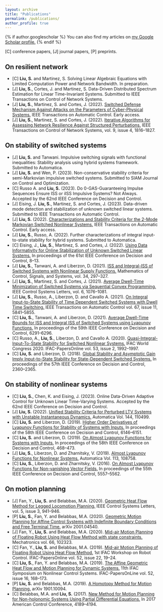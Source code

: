 ```yaml
---
layout: archive
title: "Publications"
permalink: /publications/
author_profile: true
---
```


{% if author.googlescholar %}
  You can also find my articles on <u><a href="{{author.googlescholar}}">my Google Scholar profile</a>.</u>
{% endif %}


<p>[C] conference papers, [J] journal papers, [P] preprints. </p>

On resilient network
------
* [C] <strong>Liu, S.</strong> and Martinez, S. Solving Linear Algebraic Equations with Limited Computation Power and Network Bandwidth. In preparation.
* [J] <strong>Liu, S.</strong>, Cortes, J. and Martinez, S. Data-Driven Distributed Spectrum Estimation for Linear Time-Invariant Systems. Submitted to IEEE Transactions on Control of Network Systems.
* [J] <strong>Liu, S.</strong>, Martinez, S. and Cortes, J. (2022). <a href ="https://ieeexplore.ieee.org/document/10128668">Switched Defense Mechanism Against Attacks on the Parameters of Cyber-Physical Systems.</a> IEEE Transactions on Automatic Control. Early access.
* [J] <strong>Liu, S.</strong>, Martinez, S. and Cortes, J. (2022). <a href="https://ieeexplore.ieee.org/document/9750852">Iterative Algorithms for Assessing Network Resilience Against Structured Perturbations.</a> IEEE Transactions on Control of Network Systems, vol. 9, issue 4, 1816&ndash;1827.

On stability of switched systems
------

* [J] <strong>Liu, S.</strong> and Tanwani. Impulsive switching signals with functional inequalities: Stability analysis using hybrid systems framework. Submitted to Automatica.
* [J] <strong>Liu, S.</strong> and Wen, P. (2023). Non-conservative stability criteria for semi-Markovian impulsive switched systems. Submitted to SIAM Journal on Control and Optimization.
* [C] Russo A. and <strong>Liu, S.</strong> (2023). Do 0-GAS-Guaranteeing Impulse Sequences Ensure ISS or iISS Impulsive Systems? Not Always. Accepted by the 62nd IEEE Conference on Decision and Control.
* [J] Eising, J. <strong>Liu, S.</strong>, Martinez, S. and Cortes, J. (2023). Data-driven mode detection and stabilization of unknown switched linear systems. Submitted to IEEE Transactions on Automatic Control.
* [J] <strong>Liu, S.</strong> (2022). <a href="https://ieeexplore.ieee.org/document/10236460">Characterizations and Stability Criteria for the 2-Mode Markovian Switched Nonlinear Systems.</a>  IEEE Transactions on Automatic Control. Early access.
* [J] <strong>Liu, S.</strong>, Russo, A. (2022). Further characterizations of integral input-to-state stability for hybrid systems. Submitted to Automatica.
* [C] Eising, J., <strong>Liu, S.</strong>, Martinez, S. and Cortes, J. (2022). <a href ="https://ieeexplore.ieee.org/document/9992675">Using Data Informativity for Online Stabilization of Unknown Switched Linear Systems.</a> In proceedings of the 61st IEEE Conference on Decision and Control, 8&ndash;13.
* [J] <strong>Liu, S.</strong>, Tanwani, A. and Liberzon, D. (2021). <a href="https://link.springer.com/article/10.1007%2Fs00498-021-00306-x">ISS and Integral-ISS of Switched Systems with Nonlinear Supply Functions.</a> Mathematics of Control, Signals, and Systems, vol. 34, 297&ndash;327.
* [J] <strong>Liu, S.</strong>, Martinez, S. and Cortes, J. (2021). <a href="https://ieeexplore.ieee.org/document/9454482">Average Dwell-Time Minimization of Switched Systems via Sequential Convex Programming.</a> IEEE Control Systems Letters, vol. 6, 1076&ndash;1081.
* [J] <strong>Liu, S.</strong>, Russo, A., Liberzon, D. and Cavallo A. (2021). <a href="https://ieeexplore.ieee.org/document/9599445"> On Integral Input-to-State Stability of Time Dependent Switched Systems with Dwell Time Switching.</a> IEEE Transactions on Automatic Control vol. 67, issue 11, 5841&ndash;5855.
* [C] <strong>Liu, S.</strong>, Tanwani, A. and Liberzon, D. (2021). <a href="https://ieeexplore.ieee.org/document/9304445">Average Dwell-Time Bounds for ISS and Integral ISS of Switched Systems using Lyapunov Functions.</a> In proceedings of the 59th IEEE Conference on Decision and Control, 6291&ndash;6296.
* [C] Russo, A., <strong>Liu, S.</strong>, Liberzon, D. and Cavallo A. (2020). <a href="https://www.sciencedirect.com/science/article/pii/S2405896320333012">Quasi-Integral-Input-To-State Stability for Switched Nonlinear Systems.</a> IFAC World Congress 2020. IFAC-PapersOnline vol. 53, issue 2, 1992&ndash;1997.
* [C] <strong>Liu, S.</strong> and Liberzon, D. (2018). <a href="https://ieeexplore.ieee.org/document/8619364">Global Stability and Asymptotic Gain Imply Input-to-State Stability for State-Dependent Switched Systems.</a> In proceedings of the 57th IEEE Conference on Decision and Control, 2360&ndash;2365.

On stability of nonlinear systems
------

* [C] <strong>Liu, S.</strong>, Chen, K. and Eising, J. (2023). Online Data-Driven Adaptive Control for Unknown Linear Time-Varying Systems. Accepted by the 62nd IEEE Conference on Decision and Control.
* [J] <strong>Liu, S.</strong> (2022). <a href="https://www.sciencedirect.com/science/article/pii/S0005109822003582">Unified Stability Criteria for Perturbed LTV Systems with Unstable Instantaneous Dynamics.</a> Automatica Vol. 144, 110499.
* [C] <strong>Liu, S.</strong> and Liberzon, D. (2019). <a href="https://ieeexplore.ieee.org/document/9029302">Higher Order Derivatives of Lyapunov Functions for Stability of Systems with Inputs.</a> In proceedings of the 58th IEEE Conference on Decision and Control, 6146&ndash;6151.
* [C] <strong>Liu, S.</strong> and Liberzon, D. (2019). <a href="https://ieeexplore.ieee.org/document/9030282">On Almost Lyapunov Functions for Systems with Inputs.</a> In proceedings of the 58th IEEE Conference on Decision and Control, 468&ndash;473.
* [J] <strong>Liu, S.</strong>, Liberzon, D. and Zharnitsky, V. (2019). <a href="https://www.sciencedirect.com/science/article/pii/S0005109819306211">Almost Lyapunov Functions for Nonlinear Systems.</a> Automatica Vol. 113, 108758.
* [C] <strong>Liu, S.</strong>, Liberzon, D. and Zharnitsky, V. (2016). <a href="https://ieeexplore.ieee.org/document/7799123">On Almost Lyapunov Functions for Non-vanishing Vector Fields.</a> In proceedings of the 55th IEEE Conference on Decision and Control, 5557&ndash;5562.</p>

On motion planning
------

* [J] Fan, Y.,<strong> Liu, S.</strong> and Belabbas, M.A. (2020). <a href="https://ieeexplore.ieee.org/document/9127539"> Geometric Heat Flow Method for Legged Locomotion Planning.</a> IEEE Control Systems Letters, vol. 5, issue 3, 941&ndash;946.
* [P] <strong>Liu, S.</strong>, Fan, Y. and Belabbas, M.A. (2020). <a href="https://arxiv.org/pdf/2001.04540.pdf">Geometric Motion Planning for Affine Control Systems with Indefinite Boundary Conditions and Free Terminal Time.</a> arXiv 2001.04540.
* [J] Fan, Y.,<strong> Liu, S.</strong> and Belabbas, M.A. (2020). <a href="https://www.sciencedirect.com/science/article/abs/pii/S0957415820300039">Mid-air Motion Planning of Floating Robot Using Heat Flow Method with state constraints.</a> Mechatronics vol. 66, 102323.
* [C] Fan, Y.,<strong> Liu, S.</strong> and Belabbas, M.A. (2019). <a href="https://www.sciencedirect.com/science/article/pii/S2405896319309760">Mid-air Motion Planning of Floating Robot Using Heat Flow Method.</a> 1st IFAC Workshop on Robot Control. IFAC-PapersOnline vol. 52, issue 22, 19&ndash;24.
* [C] <strong>Liu, S.</strong>, Fan, Y. and Belabbas, M.A. (2019). <a href="https://www.sciencedirect.com/science/article/pii/S2405896319317768">The Affine Geometric Heat Flow and Motion Planning for Dynamic Systems.</a> 11th IFAC Symposium on Nonlinear Control Systems. IFAC-PapersOnLine vol. 52, issue 16, 168&ndash;173.
* [P] <strong>Liu, S.</strong> and Belabbas, M.A. (2019). <a href="https://arxiv.org/pdf/1901.10094.pdf">A Homotopy Method for Motion Planning.</a> arXiv 1901.10094.
* [C] Belabbas, M.A. and <strong>Liu, S.</strong> (2017). <a href="https://ieeexplore.ieee.org/document/7963599">New Method for Motion Planning for Non-holonomic Systems Using Partial Differential Equations.</a> In 2017 American Control Conference, 4189&ndash;4194.</p>



